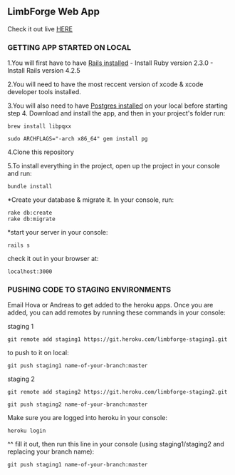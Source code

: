 ## LimbForge Web App
Check it out live [HERE](http://limbforge.herokuapp.com/)

### GETTING APP STARTED ON LOCAL

1.You will first have to have [Rails installed](http://guides.railsgirls.com/install)
    - Install Ruby version 2.3.0
    - Install Rails version 4.2.5
    
2.You will need to have the most reccent version of xcode & xcode developer tools installed.

3.You will also need to have [Postgres installed](http://postgresapp.com/) on your local before starting step 4. Download and install the app, and then in your project's folder run:

```
brew install libpqxx
 ```
```
sudo ARCHFLAGS="-arch x86_64" gem install pg
```
4.Clone this repository

5.To install everything in the project, open up the project in your console and run:
```
bundle install
```
*Create your database & migrate it. In your console, run:
```
rake db:create
rake db:migrate
```
*start your server in your console:
```
rails s
```
check it out in your browser at:
```
localhost:3000
```

### PUSHING CODE TO STAGING ENVIRONMENTS
Email Hova or Andreas to get added to the heroku apps. Once you are added, you can add remotes by running these commands in your console:

staging 1

```
git remote add staging1 https://git.heroku.com/limbforge-staging1.git
```

to push to it on local:

```
git push staging1 name-of-your-branch:master
```

staging 2

```
git remote add staging2 https://git.heroku.com/limbforge-staging2.git
```

```
git push staging2 name-of-your-branch:master
```

Make sure you are logged into heroku in your console:

```
heroku login
```

^^ fill it out, then run this line in your console (using staging1/staging2 and replacing your branch name):
```
git push staging1 name-of-your-branch:master
```
